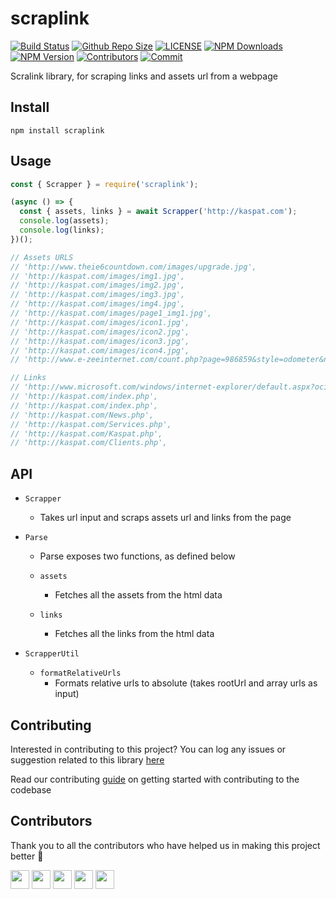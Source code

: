 # scraplink 

[![Build Status](https://travis-ci.com/arshadkazmi42/scraplink.svg?branch=master)](https://travis-ci.com/arshadkazmi42/scraplink)
[![Github Repo Size](https://img.shields.io/github/repo-size/arshadkazmi42/scraplink.svg)](https://github.com/arshadkazmi42/scraplink)
[![LICENSE](https://img.shields.io/npm/l/scraplink.svg)](https://github.com/arshadkazmi42/scraplink/blob/master/LICENSE)
[![NPM Downloads](https://img.shields.io/npm/dt/scraplink.svg)](https://www.npmjs.com/package/scraplink)
[![NPM Version](https://img.shields.io/npm/v/scraplink.svg)](https://www.npmjs.com/package/scraplink)
[![Contributors](https://img.shields.io/github/contributors/arshadkazmi42/scraplink.svg)](https://github.com/arshadkazmi42/scraplink/graphs/contributors)
[![Commit](https://img.shields.io/github/last-commit/arshadkazmi42/scraplink.svg)](https://github.com/arshadkazmi42/scraplink/commits/master)


Scralink library, for scraping links and assets url from a webpage

## Install

```
npm install scraplink
```

## Usage

```javascript
const { Scrapper } = require('scraplink');

(async () => {
  const { assets, links } = await Scrapper('http://kaspat.com');
  console.log(assets);
  console.log(links);
})();

// Assets URLS
// 'http://www.theie6countdown.com/images/upgrade.jpg',
// 'http://kaspat.com/images/img1.jpg',
// 'http://kaspat.com/images/img2.jpg',
// 'http://kaspat.com/images/img3.jpg',
// 'http://kaspat.com/images/img4.jpg',
// 'http://kaspat.com/images/page1_img1.jpg',
// 'http://kaspat.com/images/icon1.jpg',
// 'http://kaspat.com/images/icon2.jpg',
// 'http://kaspat.com/images/icon3.jpg',
// 'http://kaspat.com/images/icon4.jpg',
// 'http://www.e-zeeinternet.com/count.php?page=986859&style=odometer&nbdigits=8&reloads=1'

// Links
// 'http://www.microsoft.com/windows/internet-explorer/default.aspx?ocid=ie6_countdown_bannercode',
// 'http://kaspat.com/index.php',
// 'http://kaspat.com/index.php',
// 'http://kaspat.com/News.php',
// 'http://kaspat.com/Services.php',
// 'http://kaspat.com/Kaspat.php',
// 'http://kaspat.com/Clients.php',
```

## API

- `Scrapper`
  - Takes url input and scraps assets url and links from the page

- `Parse`
  - Parse exposes two functions, as defined below

  - `assets`
    - Fetches all the assets from the html data

  - `links`
    - Fetches all the links from the html data

- `ScrapperUtil`

  - `formatRelativeUrls`
    - Formats relative urls to absolute (takes rootUrl and array urls as input)

## Contributing

Interested in contributing to this project?
You can log any issues or suggestion related to this library [here](https://github.com/arshadkazmi42/scraplink/issues/new)

Read our contributing [guide](CONTRIBUTING.md) on getting started with contributing to the codebase

## Contributors

Thank you to all the contributors who have helped us in making this project better :raised_hands:

<a href="https://github.com/arshadkazmi42"><img src="https://github.com/arshadkazmi42.png" width="30" /></a>
<a href="https://github.com/brantem"><img src="https://github.com/brantem.png" width="30" /></a>
<a href="https://github.com/dependabot[bot]"><img src="https://github.com/dependabot[bot].png" width="30" /></a>
<a href="https://github.com/mariumfirdous"><img src="https://github.com/mariumfirdous.png" width="30" /></a>
<a href="https://github.com/shaekhjamal"><img src="https://github.com/shaekhjamal.png" width="30" /></a>
